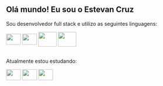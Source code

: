 ## Olá mundo! Eu sou o Estevan Cruz


Sou  desenvolvedor full stack e utilizo as seguintes linguagens:

<div style="inline_block">
<img align="center" height="30" width="40" src="https://cdn.jsdelivr.net/gh/devicons/devicon/icons/html5/html5-original.svg">
<img align="center" height="30" width="40" src="https://cdn.jsdelivr.net/gh/devicons/devicon/icons/css3/css3-original.svg">
<img align="center" height="40" width="50" src="https://cdn.jsdelivr.net/gh/devicons/devicon/icons/php/php-original.svg">
<img align="center" height="40" width="50" src="https://cdn.jsdelivr.net/gh/devicons/devicon/icons/mysql/mysql-original-wordmark.svg">
</div>

<br>Atualmente estou estudando:

<div style="inline_block">
<img align="center" height="30" width="40" src="https://cdn.jsdelivr.net/gh/devicons/devicon/icons/javascript/javascript-original.svg">
<img align="center" height="30" width="40" src="https://cdn.jsdelivr.net/gh/devicons/devicon/icons/nodejs/nodejs-original.svg">
<img align="center" height="30" width="40" src="https://cdn.jsdelivr.net/gh/devicons/devicon/icons/mongodb/mongodb-original-wordmark.svg">
</div>
